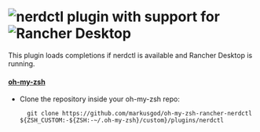 # ![nerdctl](https://github.com/containerd/nerdctl) plugin with support for ![Rancher Desktop](https://github.com/rancher-sandbox/rancher-desktop/)

This plugin loads completions if nerdctl is available and Rancher Desktop is running.

#### [oh-my-zsh](http://github.com/robbyrussell/oh-my-zsh)

- Clone the repository inside your oh-my-zsh repo:

        git clone https://github.com/markusgod/oh-my-zsh-rancher-nerdctl ${ZSH_CUSTOM:-${ZSH:-~/.oh-my-zsh}/custom}/plugins/nerdctl
